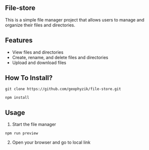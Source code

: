 ## File-store


This is a simple file manager project that allows users to manage and organize their files and directories.

## Features
- View files and directories
- Create, rename, and delete files and directories
- Upload and download files

## How To Install?

```shell
git clone https://github.com/geophyzik/file-store.git
```

```shell
npm install
```

## Usage

1. Start the file manager

```shell
npm run preview
```

   
2. Open your browser and go to local link
